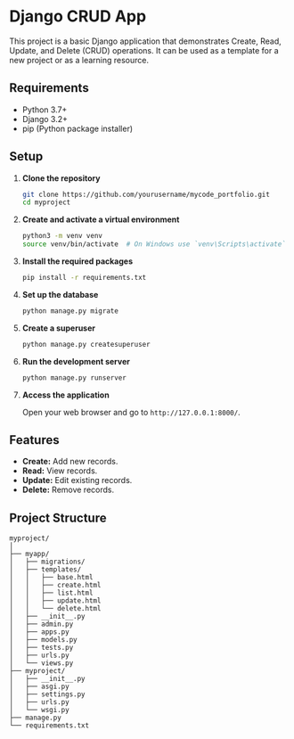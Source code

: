 # Django CRUD App

This project is a basic Django application that demonstrates Create, Read, Update, and Delete (CRUD) operations. It can be used as a template for a new project or as a learning resource.

## Requirements

- Python 3.7+
- Django 3.2+
- pip (Python package installer)

## Setup

1. **Clone the repository**

    ```bash
    git clone https://github.com/yourusername/mycode_portfolio.git
    cd myproject
    ```

2. **Create and activate a virtual environment**

    ```bash
    python3 -m venv venv
    source venv/bin/activate  # On Windows use `venv\Scripts\activate`
    ```

3. **Install the required packages**

    ```bash
    pip install -r requirements.txt
    ```

4. **Set up the database**

    ```bash
    python manage.py migrate
    ```

5. **Create a superuser**

    ```bash
    python manage.py createsuperuser
    ```

6. **Run the development server**

    ```bash
    python manage.py runserver
    ```

7. **Access the application**

    Open your web browser and go to `http://127.0.0.1:8000/`.

## Features

- **Create:** Add new records.
- **Read:** View records.
- **Update:** Edit existing records.
- **Delete:** Remove records.

## Project Structure

```plaintext
myproject/
│
├── myapp/
│   ├── migrations/
│   ├── templates/
│   │   ├── base.html
│   │   ├── create.html
│   │   ├── list.html
│   │   ├── update.html
│   │   └── delete.html
│   ├── __init__.py
│   ├── admin.py
│   ├── apps.py
│   ├── models.py
│   ├── tests.py
│   ├── urls.py
│   └── views.py
├── myproject/
│   ├── __init__.py
│   ├── asgi.py
│   ├── settings.py
│   ├── urls.py
│   └── wsgi.py
├── manage.py
└── requirements.txt
